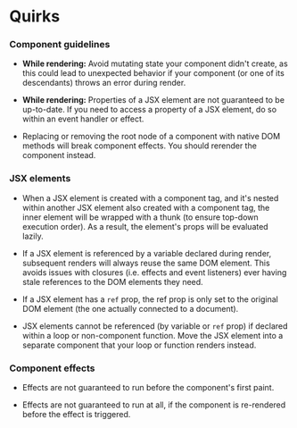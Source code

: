 # Quirks

### Component guidelines

- **While rendering:** Avoid mutating state your component didn't create, as this could lead to unexpected behavior if your component (or one of its descendants) throws an error during render.

- **While rendering:** Properties of a JSX element are not guaranteed to be up-to-date. If you need to access a property of a JSX element, do so within an event handler or effect.

- Replacing or removing the root node of a component with native DOM methods will break component effects. You should rerender the component instead.

### JSX elements

- When a JSX element is created with a component tag, and it's nested within another JSX element also created with a component tag, the inner element will be wrapped with a thunk (to ensure top-down execution order). As a result, the element's props will be evaluated lazily.

- If a JSX element is referenced by a variable declared during render, subsequent renders will always reuse the same DOM element. This avoids issues with closures (i.e. effects and event listeners) ever having stale references to the DOM elements they need.

- If a JSX element has a `ref` prop, the ref prop is only set to the original DOM element (the one actually connected to a document).

- JSX elements cannot be referenced (by variable or `ref` prop) if declared within a loop or non-component function. Move the JSX element into a separate component that your loop or function renders instead.

### Component effects

- Effects are not guaranteed to run before the component's first paint.

- Effects are not guaranteed to run at all, if the component is re-rendered before the effect is triggered.
